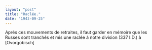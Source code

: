 ```yaml
---
layout: "post"
title: "Raclée."
date: "1943-09-25"
---
```


Après ces mouvements de retraites, il faut garder en mémoire que les Russes sont tranchés et mis une raclée à notre division (337 I.D.) à [Ovorgobisch]


<div class="histoire"></div>

<div class="commentaire"></div>
